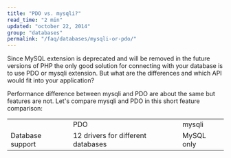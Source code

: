 ```yaml
---
title: "PDO vs. mysqli?"
read_time: "2 min"
updated: "october 22, 2014"
group: "databases"
permalink: "/faq/databases/mysqli-or-pdo/"
---
```


Since MySQL extension is deprecated and will be removed in the future versions of PHP the only good solution for connecting with your
database is to use PDO or mysqli extension. But what are the differences and which API would fit into your application?

Performance difference between mysqli and PDO are about the same but features are not. Let's compare mysqli and PDO in this short
feature comparison:

<table>
    <tr>
        <td></td>
        <td>PDO</td>
        <td>mysqli</td>
    </tr>
    <tr>
        <td>Database support</td>
        <td>12 drivers for different databases</td>
        <td>MySQL only</td>
    </tr>
</table>

